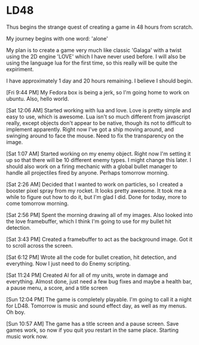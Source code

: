 LD48
====
Thus begins the strange quest of creating a game in 48 hours from scratch. 

My journey begins with one word: 'alone'

My plan is to create a game very much like classic 'Galaga' with a twist using the 2D engine 'LOVE' which I have never used before. I will also be using the language lua for the first time, so this really will be quite the expiriment. 

I have approximately 1 day and 20 hours remaining. I believe I should begin.

[Fri 9:44 PM]
My Fedora box is being a jerk, so I'm going home to work on ubuntu. Also, hello world.

[Sat 12:06 AM]
Started working with lua and love. Love is pretty simple and easy to use, which is awesome. Lua isn't so much different from javascript really, except objects don't appear to be native, though its not to difficult to implement apparently. Right now I've got a ship moving around, and swinging around to face the mouse. Need to fix the transparency on the image.

[Sat 1:07 AM]
Started working on my enemy object. Right now I'm setting it up so that there will be 10 different enemy types. I might change this later. I should also work on a firing mechanic with a global bullet manager to handle all projectiles fired by anyone. Perhaps tomorrow morning.

[Sat 2:26 AM]
Decided that I wanted to work on particles, so I created a booster pixel spray from my rocket. It looks pretty awesome. It took me a while to figure out how to do it, but I'm glad I did. Done for today, more to come tomorrow morning.

[Sat 2:56 PM]
Spent the morning drawing all of my images. Also looked into the love framebuffer, which I think I'm going to use for my bullet hit detection.

[Sat 3:43 PM]
Created a framebuffer to act as the background image. Got it to scroll across the screen. 

[Sat 6:12 PM]
Wrote all the code for bullet creation, hit detection, and everything. Now I just need to do Enemy scripting.

[Sat 11:24 PM]
Created AI for all of my units, wrote in damage and everything. Almost done, just need a few bug fixes and maybe a health bar, a pause menu, a score, and a title screen

[Sun 12:04 PM]
The game is completely playable. I'm going to call it a night for LD48. Tomorrow is music and sound effect day, as well as my menus. Oh boy.

[Sun 10:57 AM]
The game has a title screen and a pause screen. Save games work, so now if you quit you restart in the same place. Starting music work now.
